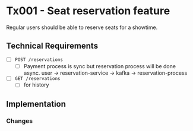 # Tx001 - Seat reservation feature

Regular users should be able to reserve seats for a showtime.

## Technical Requirements

- [ ] `POST /reservations`
  - [ ] Payment process is sync but reservation process will be done async. user -> reservation-service -> kafka -> reservation-process
- [ ] `GET /reservations`
  - [ ] for history

## Implementation

### Changes
